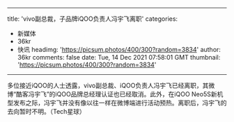 
---
title: 'vivo副总裁，子品牌iQOO负责人冯宇飞离职'
categories: 
 - 新媒体
 - 36kr
 - 快讯
headimg: 'https://picsum.photos/400/300?random=3834'
author: 36kr
comments: false
date: Tue, 14 Dec 2021 07:58:01 GMT
thumbnail: 'https://picsum.photos/400/300?random=3834'
---

<div>   
多位接近iQOO的人士透露，vivo副总裁、iQOO负责人冯宇飞已经离职，其微博“酷客冯宇飞”的iQOO品牌总经理认证也已经取消。此外，在iQOO Neo5S新机型发布之际，冯宇飞并没有像以往一样在微博端进行活动预热。离职后，冯宇飞的去向暂时不明。（Tech星球）  
</div>
            